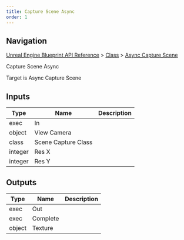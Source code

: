 ```yaml
---
title: Capture Scene Async
order: 1
---
```

## Navigation

[Unreal Engine Blueprint API Reference](https://dev.epicgames.com/documentation/en-us/unreal-engine/BlueprintAPI) > [Class](https://dev.epicgames.com/documentation/en-us/unreal-engine/BlueprintAPI/Class) > [Async Capture Scene](https://dev.epicgames.com/documentation/en-us/unreal-engine/BlueprintAPI/Class/AsyncCaptureScene)

Capture Scene Async

Target is Async Capture Scene

## Inputs

| Type | Name | Description |
| --- | --- | --- |
| exec | In |  |
| object | View Camera |  |
| class | Scene Capture Class |  |
| integer | Res X |  |
| integer | Res Y |  |

## Outputs

| Type | Name | Description |
| --- | --- | --- |
| exec | Out |  |
| exec | Complete |  |
| object | Texture |  |
